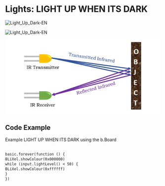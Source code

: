 # Lights:  LIGHT UP WHEN ITS DARK

![Light_Up_Dark-EN](https://github.com/Brilliant-Labs/bboard-tutorials-cards/blob/master/2_Lights/Lights7/Light_Up_Dark-EN.png?raw=true "Light_Up_Dark-EN")

![Light_Up_Dark-EN](https://github.com/Brilliant-Labs/bboard-tutorials-v3/blob/master/bboard-tutorials-cards/2_Lights/Lights7/Light_Up_Dark-EN.png?raw=true "Light_Up_Dark-EN")

![Magic](https://github.com/Brilliant-Labs/bboard-tutorials-v3/blob/master/ir-distance/IRpic.png?raw=true "A magician's assistant")

## Code Example

Example   LIGHT UP WHEN ITS DARK using the b.Board

```blocks

basic.forever(function () {
BLiXel.showColour(0x000000)
while (input.lightLevel() < 50) {
BLiXel.showColour(0xffffff)
}
})

```